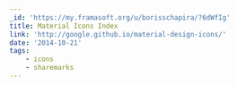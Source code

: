 ```yaml
---
_id: 'https://my.framasoft.org/u/borisschapira/?6dWfIg'
title: Material Icons Index
link: 'http://google.github.io/material-design-icons/'
date: '2014-10-21'
tags:
    - icons
    - sharemarks
---
```


<div class="markdown"><p></p></div>
